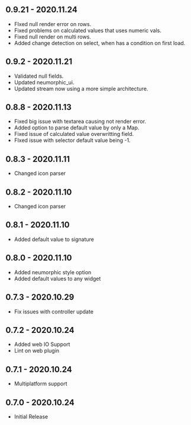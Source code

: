 ## 0.9.21 - 2020.11.24
* FIxed null render error on rows.
* Fixed problems on calculated values that uses numeric vals.
* Fixed null render on multi rows.
* Added change detection on select, when has a condition on first load.

## 0.9.2 - 2020.11.21
* Validated null fields.
* Updated neumorphic_ui.
* Updated stream now using a more simple architecture.

## 0.8.8 - 2020.11.13
* Fixed big issue with textarea causing not render error.
* Added option to parse default value by only a Map.
* Fixed issue of calculated value overwritting field.
* FIxed issue with selector default value being -1.

## 0.8.3 - 2020.11.11
* Changed icon parser

## 0.8.2 - 2020.11.10
* Changed icon parser

## 0.8.1 - 2020.11.10
* Added default value to signature

## 0.8.0 - 2020.11.10
* Added neumorphic style option
* Added default values to any widget

## 0.7.3 - 2020.10.29
* Fix issues with controller update

## 0.7.2 - 2020.10.24
* Added web IO Support
* Lint on web plugin

## 0.7.1 - 2020.10.24
* Multiplatform support

## 0.7.0 - 2020.10.24
* Initial Release
